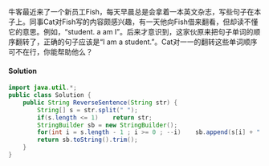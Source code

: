 牛客最近来了一个新员工Fish，每天早晨总是会拿着一本英文杂志，写些句子在本子上。同事Cat对Fish写的内容颇感兴趣，有一天他向Fish借来翻看，但却读不懂它的意思。例如，“student. a am I”。后来才意识到，这家伙原来把句子单词的顺序翻转了，正确的句子应该是“I am a student.”。Cat对一一的翻转这些单词顺序可不在行，你能帮助他么？

#### Solution

```java
import java.util.*;
public class Solution {
    public String ReverseSentence(String str) {
        String[] s = str.split(" ");
        if(s.length <= 1)    return str;
        StringBuilder sb = new StringBuilder();
        for(int i = s.length - 1 ; i >= 0 ; --i)    sb.append(s[i] + " ");
        return sb.toString().trim();
    }
}
```

